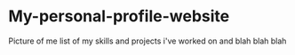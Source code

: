 # My-personal-profile-website
Picture of me 
list of my skills
and projects i've worked on 
and blah blah blah
